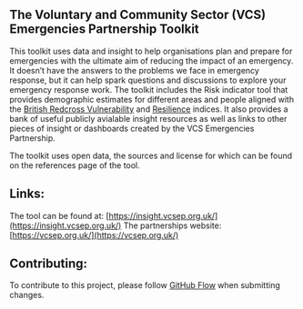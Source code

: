 ## The Voluntary and Community Sector (VCS) Emergencies Partnership Toolkit 

This toolkit uses data and insight to help organisations plan and prepare for emergencies with the ultimate aim of reducing the impact of an emergency. It doesn’t have the answers to the problems we face in emergency response, but it can help spark questions and discussions to explore your emergency response work. The toolkit includes the Risk indicator tool that provides demographic estimates for different areas and people aligned with the [British Redcross Vulnerability](https://github.com/britishredcrosssociety/covid-19-vulnerability) and [Resilience](https://github.com/britishredcrosssociety/resilience-index) indices. It also provides a bank of useful publicly avialable insight resources as well as links to other pieces of insight or dashboards created by the VCS Emergencies Partnership. 

The toolkit uses open data, the sources and license for which can be found on the references page of the tool.


## Links:

The tool can be found at: [https://insight.vcsep.org.uk/](https://insight.vcsep.org.uk/)
The partnerships website: [https://vcsep.org.uk/](https://vcsep.org.uk/)


## Contributing: 

To contribute to this project, please follow [GitHub Flow](https://githubflow.github.io/) when submitting changes.

